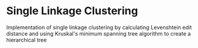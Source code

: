 # Single Linkage Clustering
Implementation of single linkage clustering by calculating Levenshtein edit distance and using Kruskal's minimum spanning tree algorithm to create a hierarchical tree
